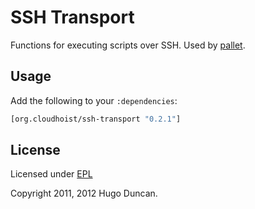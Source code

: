 # SSH Transport

Functions for executing scripts over SSH.  Used by
[pallet](https://github.com/pallet/pallet).

## Usage

Add the following to your `:dependencies`:

```clj
[org.cloudhoist/ssh-transport "0.2.1"]
```

## License

Licensed under [EPL](http://www.eclipse.org/legal/epl-v10.html)

Copyright 2011, 2012  Hugo Duncan.
